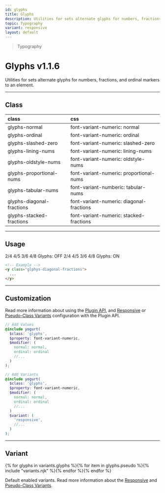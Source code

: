 ```yaml
---
id: glyphs
title: Glyphs
description: Utilities for sets alternate glyphs for numbers, fractions, and ordinal markers to an element.
topic: Typography
variant: responsive
layout: default
---
```


> Typography

# Glyphs <span class="ml-1 px-2 py-1 text-sm text-gray-600 (dark)text-charcoal-100 bg-gray-300 (dark)bg-gray-600">v1.1.6</span>

Utilities for sets alternate glyphs for numbers, fractions, and ordinal markers to an element.

---

## Class

| <span class="px-3 py-1 text-white (dark)text-charcoal-100 bg-charcoal-100 (dark)bg-gray-600 rounded-full">class</span> | <span class="px-3 py-1 text-white (dark)text-charcoal-100 bg-charcoal-100 (dark)bg-gray-600 rounded-full">css</span> |
|:--|:--|
| glyphs-normal | font-variant-numeric: normal |
| glyphs-ordinal | font-variant-numeric: ordinal |
| glyphs-slashed-zero | font-variant-numeric: slashed-zero |
| glyphs-lining-nums | font-variant-numeric: lining-nums |
| glyphs-oldstyle-nums | font-variant-numeric: oldstyle-nums |
| glyphs-proportional-nums | font-variant-numeric: proportional-nums |
| glyphs-tabular-nums | font-variant-numberic: tabular-nums |
| glyphs-diagonal-fractions | font-variant-numeric: diagonal-fractions |
| glyphs-stacked-fractions | font-variant-numeric: stacked-fractions |

---

## Usage

<y class="px-4 my-2 mx-auto w-full">
	<y class="flex (xs)flex-gap-8 (sm)flex-gap-24 flex-wrap justify-center items-center">
		<y class="flex flex-col justify-center items-center">
			<y class="p-6 bg-gray-200 rounded-lg">
				<y class="glphys-normal text-3xl font-semibold text-gray-600">
  	  		2/4 4/5 3/6 4/8
  			</y>
			</y>
			<y class="py-4">
				Glyphs: OFF
			</y>
		</y>
		<y class="flex flex-col justify-center items-center">
			<y class="p-6 bg-gray-200 rounded-lg">
				<y class="glphys-diagonal-fractions text-3xl font-semibold text-gray-600">
  	  		2/4 4/5 3/6 4/8
  			</y>
			</y>
			<y class="py-4">
				Glyphs: ON
			</y>
		</y>
	</y>
</y>

```html
<!-- Example -->
<y class="glphys-diagonal-fractions">
  ...
</y>
```

---

## Customization

Read more information about using the [Plugin API](/plugin-api/), and  [Responsive](/responsive) or [Pseudo-Class Variants](/pseudo-class-variants/) configuration with the Plugin API.

```scss
// Add Values
@include yogurt(
  $class: 'glyphs',
  $property: font-variant-numeric,
  $modifier: (
    normal: normal,
    ordinal: ordinal
    //...
  )
);

// Add Variants
@include yogurt(
  $class: 'glyphs',
  $property: font-variant-numeric,
  $modifier: (
    normal: normal,
    ordinal: ordinal
    //...
  )
  $variant: (
    'responsive',
    //...
  )
);
```

---

## Variant

<y class="flex flex-gap-2 flex-wrap justify-start items-center">{% for glyphs in variants.glyphs %}{% for item in glyphs.pseudo %}{% include "variants.njk" %}{% endfor %}{% endfor %}</y>

Default enabled variants. Read more information about the [Responsive](/responsive) and [Pseudo-Class Variants](/pseudo-class-variants/).


